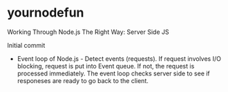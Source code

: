 # yournodefun
Working Through Node.js The Right Way: Server Side JS

Initial commit

- Event loop of Node.js - Detect events (requests). If request involves I/O blocking, request is put into Event queue. If not, the request is processed immediately. The event loop checks server side to see if responeses are ready to go back to the client. 
